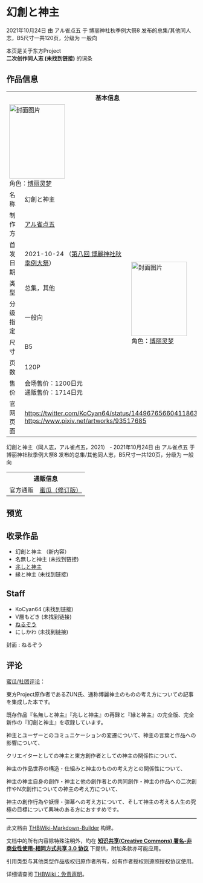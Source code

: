 # 幻創と神主

<!-- source html: G:\repos\THBWiki-Markdown-Builder\THBWikiMarkdown\Temp\main\f\f9\ns0%3A%E5%B9%BB%E5%89%B5%E3%81%A8%E7%A5%9E%E4%B8%BB.html -->

2021年10月24日 由 アル雀点五 于 博丽神社秋季例大祭8 发布的总集/其他同人志，B5尺寸一共120页，分级为 一般向

本页是关于东方Project  
 **二次创作同人志 (未找到链接)** 的词条
## 作品信息

<table><tbody><tr><th colspan="3">基本信息</th></tr><tr><td class="cover-artwork-mobile" colspan="2"><a href="./文件-幻創と神主封面.png.md" class="image" title="封面图片"><img alt="封面图片" src="https://upload.thwiki.cc/thumb/3/30/%E5%B9%BB%E5%89%B5%E3%81%A8%E7%A5%9E%E4%B8%BB%E5%B0%81%E9%9D%A2.png/147px-%E5%B9%BB%E5%89%B5%E3%81%A8%E7%A5%9E%E4%B8%BB%E5%B0%81%E9%9D%A2.png" decoding="async" loading="lazy" width="147" height="196" srcset="https://upload.thwiki.cc/thumb/3/30/%E5%B9%BB%E5%89%B5%E3%81%A8%E7%A5%9E%E4%B8%BB%E5%B0%81%E9%9D%A2.png/221px-%E5%B9%BB%E5%89%B5%E3%81%A8%E7%A5%9E%E4%B8%BB%E5%B0%81%E9%9D%A2.png 1.5x, https://upload.thwiki.cc/thumb/3/30/%E5%B9%BB%E5%89%B5%E3%81%A8%E7%A5%9E%E4%B8%BB%E5%B0%81%E9%9D%A2.png/295px-%E5%B9%BB%E5%89%B5%E3%81%A8%E7%A5%9E%E4%B8%BB%E5%B0%81%E9%9D%A2.png 2x" data-file-width="820" data-file-height="1091"></a><div class="cover-char">角色：<a href="./博丽灵梦.md" title="博丽灵梦">博丽灵梦</a></div></td>
</tr><tr><td class="label">名称</td><td colspan="2"> 幻創と神主 </td></tr><tr><td class="label">制作方</td><td><a href="./アル雀点五.md" title="アル雀点五">アル雀点五</a></td><td class="cover-artwork" rowspan="7" style="min-width:196px;"><a href="./文件-幻創と神主封面.png.md" class="image" title="封面图片"><img alt="封面图片" src="https://upload.thwiki.cc/thumb/3/30/%E5%B9%BB%E5%89%B5%E3%81%A8%E7%A5%9E%E4%B8%BB%E5%B0%81%E9%9D%A2.png/147px-%E5%B9%BB%E5%89%B5%E3%81%A8%E7%A5%9E%E4%B8%BB%E5%B0%81%E9%9D%A2.png" decoding="async" loading="lazy" width="147" height="196" srcset="https://upload.thwiki.cc/thumb/3/30/%E5%B9%BB%E5%89%B5%E3%81%A8%E7%A5%9E%E4%B8%BB%E5%B0%81%E9%9D%A2.png/221px-%E5%B9%BB%E5%89%B5%E3%81%A8%E7%A5%9E%E4%B8%BB%E5%B0%81%E9%9D%A2.png 1.5x, https://upload.thwiki.cc/thumb/3/30/%E5%B9%BB%E5%89%B5%E3%81%A8%E7%A5%9E%E4%B8%BB%E5%B0%81%E9%9D%A2.png/295px-%E5%B9%BB%E5%89%B5%E3%81%A8%E7%A5%9E%E4%B8%BB%E5%B0%81%E9%9D%A2.png 2x" data-file-width="820" data-file-height="1091"></a><div class="cover-char">角色：<a href="./博丽灵梦.md" title="博丽灵梦">博丽灵梦</a></div></td>
</tr><tr><td class="label">首发日期</td><td>2021-10-24&#160;（<a href="/展会作品列表?e=%E5%8D%9A%E4%B8%BD%E7%A5%9E%E7%A4%BE%E7%A7%8B%E5%AD%A3%E4%BE%8B%E5%A4%A7%E7%A5%AD%238">第八回 博麗神社秋季例大祭</a>）</td></tr><tr><td class="label">类型</td><td>总集，其他</td></tr><tr><td class="label">分级指定</td><td>一般向</td></tr><tr><td class="label">尺寸</td><td>B5</td></tr><tr><td class="label">页数</td><td>120P</td></tr><tr><td class="label">售价</td><td>会场售价：1200日元<br>通贩售价：1714日元</td></tr>
<tr><td class="label">官网页面</td><td colspan="2"><a rel="nofollow" class="external free" href="https://twitter.com/KoCyan64/status/1449676566041186307">https://twitter.com/KoCyan64/status/1449676566041186307</a><br><a rel="nofollow" class="external free" href="https://www.pixiv.net/artworks/93517685">https://www.pixiv.net/artworks/93517685</a></td></tr></tbody></table>

幻創と神主（同人志，アル雀点五，2021） - 2021年10月24日 由 アル雀点五 于 博丽神社秋季例大祭8 发布的总集/其他同人志，B5尺寸一共120页，分级为 一般向

<table><tbody><tr><th colspan="3">通贩信息</th></tr><tr><td class="label">官方通贩</td><td colspan="2"><a rel="nofollow" class="external text" href="https://www.melonbooks.co.jp/detail/detail.php?product_id=1455747">蜜瓜（修订版）</a></td></tr></tbody></table>


## 预览
## 收录作品
- 幻創と神主 （新内容）
- 名無しと神主 (未找到链接)
- [兆しと神主](./兆しと神主_～古の東方掲示板、東方書譜から東方天空璋～.md)
- 縁と神主 (未找到链接)

## Staff
- KoCyan64 (未找到链接)
- V層もどき (未找到链接)
- [ねるぞう](./ねるぞう.md)
- にしかわ (未找到链接)

封面
: ねるぞう

## 评论

  
[蜜瓜/社团评论](https://www.melonbooks.co.jp/detail/detail.php?product_id=1119675)：  

東方Project原作者であるZUN氏、通称博麗神主のものの考え方についての記事を集成した本です。  

既存作品『名無しと神主』『兆しと神主』の再録と『縁と神主』の完全版、完全新作の『幻創と神主』を収録しています。  

  

神主とユーザーとのコミュニケーションの変遷について、神主の言葉と作品への影響について、  

クリエイターとしての神主と東方創作者としての神主の関係性について、  

神主の作品世界の構造・仕組みと神主のものの考え方との関係性について、  

神主の神主自身の創作・神主と他の創作者との共同創作・神主の作品への二次創作やN次創作についての神主の考え方について、  

神主の創作行為や妖怪・弾幕への考え方について、そして神主の考える人生の究極の目標について興味のある方におすすめです。
  


  
  

  





---

此文档由 [THBWiki-Markdown-Builder](https://github.com/Delsin-Yu/THBWiki-Markdown-Builder) 构建。

文档中的所有内容除特殊注明外，均在 [**知识共享(Creative Commons) 署名-非商业性使用-相同方式共享 3.0 协议**](https://creativecommons.org/licenses/by-sa/3.0/deed.zh-hans) 下提供，附加条款亦可能应用。

引用类型与其他类型作品版权归原作者所有，如有作者授权则遵照授权协议使用。

详细请查阅 [THBWiki：免责声明](https://thbwiki.cc/THBWiki:%E5%85%8D%E8%B4%A3%E5%A3%B0%E6%98%8E)。

